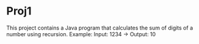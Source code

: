 # Proj1
This project contains a Java program that calculates the sum of digits of a number using recursion.
Example: Input: 1234 → Output: 10
